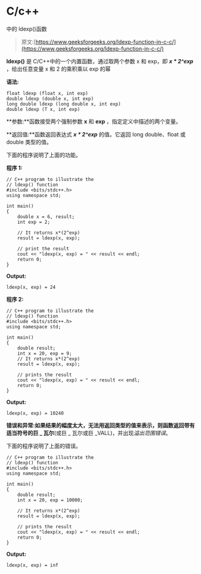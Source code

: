 # C/c++

中的 ldexp()函数

> 原文:[https://www.geeksforgeeks.org/ldexp-function-in-c-c/](https://www.geeksforgeeks.org/ldexp-function-in-c-c/)

**ldexp()** 是 C/C++中的一个内置函数，通过取两个参数 x 和 exp，即 ***x * 2^exp*** ，给出任意变量 x 和 2 的乘积乘以 exp 的幂

**语法:**

```
float ldexp (float x, int exp)
double ldexp (double x, int exp)
long double ldexp (long double x, int exp)
double ldexp (T x, int exp)

```

**参数:**函数接受两个强制参数 **x** 和 **exp** ，指定定义中描述的两个变量。

**返回值:**函数返回表达式 ***x * 2^exp*** 的值。它返回 long double、float 或 double 类型的值。

下面的程序说明了上面的功能。

**程序 1:**

```
// C++ program to illustrate the
// ldexp() function
#include <bits/stdc++.h>
using namespace std;

int main()
{
    double x = 6, result;
    int exp = 2;

    // It returns x*(2^exp)
    result = ldexp(x, exp);

    // print the result
    cout << "ldexp(x, exp) = " << result << endl;
    return 0;
}
```

**Output:**

```
ldexp(x, exp) = 24

```

**程序 2:**

```
// C++ program to illustrate the
// ldexp() function
#include <bits/stdc++.h>
using namespace std;

int main()
{
    double result;
    int x = 20, exp = 9;
    // It returns x*(2^exp)
    result = ldexp(x, exp);

    // prints the result
    cout << "ldexp(x, exp) = " << result << endl;
    return 0;
}
```

**Output:**

```
ldexp(x, exp) = 10240

```

**错误和异常:**如果结果的幅度太大，无法用返回类型的值来表示，则函数返回带有适当符号的**巨 _ 瓦尔**(或巨 _ 瓦尔或巨 _VALL)，并出现*溢出范围错误*。

下面的程序说明了上面的错误。

```
// C++ program to illustrate the
// ldexp() function
#include <bits/stdc++.h>
using namespace std;

int main()
{
    double result;
    int x = 20, exp = 10000;

    // It returns x*(2^exp)
    result = ldexp(x, exp);

    // prints the result
    cout << "ldexp(x, exp) = " << result << endl;
    return 0;
}
```

**Output:**

```
ldexp(x, exp) = inf

```